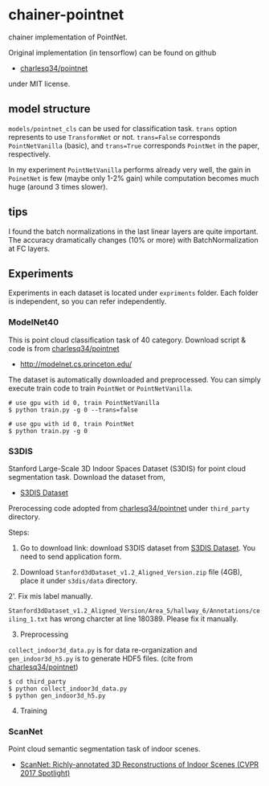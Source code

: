 # chainer-pointnet

chainer implementation of PointNet.


Original implementation (in tensorflow) can be found on github

 - [charlesq34/pointnet](https://github.com/charlesq34/pointnet)

under MIT license.

## model structure

`models/pointnet_cls` can be used for classification task.
`trans` option represents to use `TransformNet` or not.
`trans=False` corresponds `PointNetVanilla` (basic),
and `trans=True` corresponds `PointNet` in the paper, respectively.

In my experiment `PointNetVanilla` performs already very well,
the gain in `PoinetNet` is few (maybe only 1-2% gain) while computation becomes
 much huge (around 3 times slower).

## tips

I found the batch normalizations in the last linear layers are quite important.
The accuracy dramatically changes (10% or more) with BatchNormalization at FC
layers.

## Experiments

Experiments in each dataset is located under `expriments` folder.
Each folder is independent, so you can refer independently.

### ModelNet40

This is point cloud classification task of 40 category.
Download script & code is from [charlesq34/pointnet](https://github.com/charlesq34/pointnet)

 - http://modelnet.cs.princeton.edu/

The dataset is automatically downloaded and preprocessed. 
You can simply execute train code to train `PointNet` or `PointNetVanilla`.

```angular2html
# use gpu with id 0, train PointNetVanilla
$ python train.py -g 0 --trans=false

# use gpu with id 0, train PointNet 
$ python train.py -g 0
```

### S3DIS

Stanford Large-Scale 3D Indoor Spaces Dataset (S3DIS) for point cloud segmentation task.
Download the dataset from,

 - [S3DIS Dataset](http://buildingparser.stanford.edu/dataset.html)
 
Prerocessing code adopted from [charlesq34/pointnet](https://github.com/charlesq34/pointnet)
under `third_party` directory.

Steps:

1. Go to download link: download S3DIS dataset from
 [S3DIS Dataset](http://buildingparser.stanford.edu/dataset.html).
 You need to send application form.
 
2. Download `Stanford3dDataset_v1.2_Aligned_Version.zip` file (4GB),
 place it under `s3dis/data` directory.

2'. Fix mis label manually.

`Stanford3dDataset_v1.2_Aligned_Version/Area_5/hallway_6/Annotations/ceiling_1.txt`
has wrong charcter at line 180389. Please fix it manually.

3. Preprocessing

`collect_indoor3d_data.py` is for data re-organization and 
`gen_indoor3d_h5.py` is to generate HDF5 files. (cite from [charlesq34/pointnet](https://github.com/charlesq34/pointnet/tree/master/sem_seg#dataset))

```angular2html
$ cd third_party
$ python collect_indoor3d_data.py
$ python gen_indoor3d_h5.py
```

4. Training


### ScanNet

Point cloud semantic segmentation task of indoor scenes.

 - [ScanNet: Richly-annotated 3D Reconstructions of Indoor Scenes (CVPR 2017 Spotlight)](https://www.youtube.com/watch?v=Olx4OnoZWQQ)



